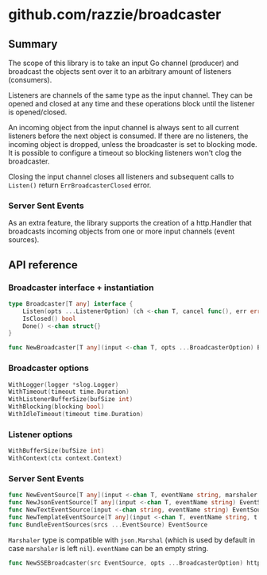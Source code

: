 # github.com/razzie/broadcaster

## Summary
The scope of this library is to take an input Go channel (producer) and broadcast the objects sent over it to an arbitrary amount of listeners (consumers).

Listeners are channels of the same type as the input channel. They can be opened and closed at any time and these operations block until the listener is opened/closed.

An incoming object from the input channel is always sent to all current listeners before the next object is consumed. If there are no listeners, the incoming object is dropped, unless the broadcaster is set to blocking mode. It is possible to configure a timeout so blocking listeners won't clog the broadcaster.

Closing the input channel closes all listeners and subsequent calls to ``Listen()`` return ``ErrBroadcasterClosed`` error.

### Server Sent Events
As an extra feature, the library supports the creation of a http.Handler that broadcasts incoming objects from one or more input channels (event sources).

## API reference
### Broadcaster interface + instantiation
```go
type Broadcaster[T any] interface {
	Listen(opts ...ListenerOption) (ch <-chan T, cancel func(), err error)
	IsClosed() bool
	Done() <-chan struct{}
}

func NewBroadcaster[T any](input <-chan T, opts ...BroadcasterOption) Broadcaster[T]
```

### Broadcaster options
```go
WithLogger(logger *slog.Logger)
WithTimeout(timeout time.Duration)
WithListenerBufferSize(bufSize int)
WithBlocking(blocking bool)
WithIdleTimeout(timeout time.Duration)
```

### Listener options
```go
WithBufferSize(bufSize int)
WithContext(ctx context.Context)
```

### Server Sent Events
```go
func NewEventSource[T any](input <-chan T, eventName string, marshaler Marshaler) EventSource
func NewJsonEventSource[T any](input <-chan T, eventName string) EventSource
func NewTextEventSource(input <-chan string, eventName string) EventSource
func NewTemplateEventSource[T any](input <-chan T, eventName string, t *template.Template, templateName string) EventSource
func BundleEventSources(srcs ...EventSource) EventSource
```
`Marshaler` type is compatible with `json.Marshal` (which is used by default in case `marshaler` is left `nil`).
`eventName` can be an empty string.

```go
func NewSSEBroadcaster(src EventSource, opts ...BroadcasterOption) http.Handler
```
